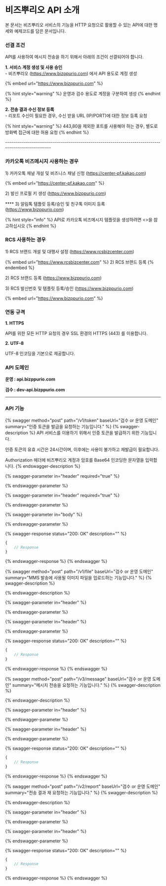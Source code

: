 # 비즈뿌리오 API 소개

본 문서는 비즈뿌리오 서비스의 기능을 HTTP 요청으로 활용할 수 있는 API에 대한 명세와 예제코드를 담은 문서입니다.



### 선결 조건

API를 사용하여 메시지 전송을 하기 위해서 아래의 조건이 선결되어야 합니다.

**1. 서비스 계정 생성 및 사용 승인**\
\- 비즈뿌리오 (https://www.bizppurio.com) 에서 API 용도로 계정 생성

{% embed url="https://www.bizppurio.com" %}

{% hint style="warning" %}
&#x20;운영과 검수 용도로 계정을 구분하여 생성
{% endhint %}



**2. 전송 결과 수신 정보 등록**\
\- 리포트 수신이 필요한 경우, 수신 받을 URL (IP/PORT)에 대한 정보 등록 요청

{% hint style="warning" %}
443,80을 제외한 포트를 사용해야 하는 경우, 별도로 방화벽 접근에 대한 허용 요청
{% endhint %}

\-----------------------------------------------------------------------------------------------------

### **카카오톡 비즈메시지 사용하는 경우**

&#x20;   1\) 카카오톡 채널 개설 및 비즈니스 채널 신청 (https://center-pf.kakao.com)

{% embed url="https://center-pf.kakao.com" %}

&#x20;   2\) 발신 프로필 키 생성 (https://www.bizppurio.com)

&#x20;    ****     3) 알림톡 템플릿 등록/승인 및 친구톡 이미지 등록 (https://www.bizppurio.com)

{% hint style="info" %}
API로 카카오톡 비즈메시지 템플릿을 생성하려면 <>을 참고하십시오
{% endhint %}



### RCS **사용하는 경우**

&#x20;   1\) RCS 브랜드 개설 및 대행사 설정 (https://www.rcsbizcenter.com)

{% embed url="https://www.rcsbizcenter.com" %}
2\) RCS 브랜드 등록
{% endembed %}

&#x20;   2\) RCS 브랜드 등록 (https://www.bizppurio.com)

&#x20;   3\) RCS 발신번호 및 템플릿 등록/승인 (https://www.bizppurio.com)

{% embed url="https://www.bizppurio.com" %}

### 연동 규격

**1. HTTPS**

API를 위한 모든 HTTP 요청의 경우 SSL 환경의 HTTPS (443) 를 이용합니다.

**2. UTF-8**

UTF-8 인코딩을 기본으로 제공합니다.



### **API 도메인**

**운영 : api.bizppurio.com**

**검수 : dev-api.bizppurio.com**

****

### **API 기능**

{% swagger method="post" path="/v1/token" baseUrl="검수 or 운영 도메인" summary="인증 토큰을 발급을 요청하는 기능입니다." %}
{% swagger-description %}
API 서비스를 이용하기 위해서 인증 토큰을 발급하기 위한 기능입니다.

인증 토큰의 유효 시간은 24시간이며, 이후에는 사용이 불가하고 재발급이 필요합니다.

Authorization 헤더에 비즈뿌리오 계정과 암호를 Base64 인코딩한 문자열을 입력합니다.
{% endswagger-description %}

{% swagger-parameter in="header" required="true" %}

{% endswagger-parameter %}

{% swagger-parameter in="header" required="true" %}

{% endswagger-parameter %}

{% swagger-parameter in="body" %}

{% endswagger-parameter %}

{% swagger-response status="200: OK" description="" %}
```javascript
{
    // Response
}
```
{% endswagger-response %}
{% endswagger %}

{% swagger method="post" path="/v1/file" baseUrl="검수 or 운영 도메인" summary="MMS 발송에 사용될 이미지 파일을 업로드하는 기능입니다." %}
{% swagger-description %}

{% endswagger-description %}

{% swagger-parameter in="header" %}

{% endswagger-parameter %}

{% swagger-parameter in="header" %}

{% endswagger-parameter %}

{% swagger-response status="200: OK" description="" %}
```javascript
{
    // Response
}
```
{% endswagger-response %}
{% endswagger %}

{% swagger method="post" path="/v3/message" baseUrl="검수 or 운영 도메인" summary="메시지 전송을 요청하는 기능입니다." %}
{% swagger-description %}

{% endswagger-description %}

{% swagger-parameter in="header" %}

{% endswagger-parameter %}

{% swagger-parameter in="header" %}

{% endswagger-parameter %}

{% swagger-response status="200: OK" description="" %}
```javascript
{
    // Response
}
```
{% endswagger-response %}
{% endswagger %}

{% swagger method="post" path="/v2/report" baseUrl="검수 or 운영 도메인" summary="전송 결과 재 요청하는 기능입니다." %}
{% swagger-description %}

{% endswagger-description %}

{% swagger-parameter in="header" %}

{% endswagger-parameter %}

{% swagger-parameter in="header" %}

{% endswagger-parameter %}

{% swagger-response status="200: OK" description="" %}
```javascript
{
    // Response
}
```
{% endswagger-response %}
{% endswagger %}



